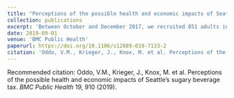 ```yaml
---
title: "Perceptions of the possible health and economic impacts of Seattle’s sugary beverage tax"
collection: publications
excerpt: 'Between October and December 2017, we recruited 851 adults in Seattle to complete a survey (telephone or online) about support for the tax and their perceptions of tax-related health and economic impacts. A majority of respondents supported the sugary beverage tax in Seattle. Lower-income participants were more concerned about potential financial consequences. Further evaluation of the extent to which unintended consequences occur is needed.'
date: 2019-09-01
venue: 'BMC Public Health'
paperurl: https://doi.org/10.1186/s12889-019-7133-2
citation: 'Oddo, V.M., Krieger, J., Knox, M. et al. Perceptions of the possible health and economic impacts of Seattle’s sugary beverage tax. <i>BMC Public Health</i> 19, 910 (2019).'
---
```


Recommended citation: Oddo, V.M., Krieger, J., Knox, M. et al. Perceptions of the possible health and economic impacts of Seattle’s sugary beverage tax. <i>BMC Public Health</i> 19, 910 (2019).
